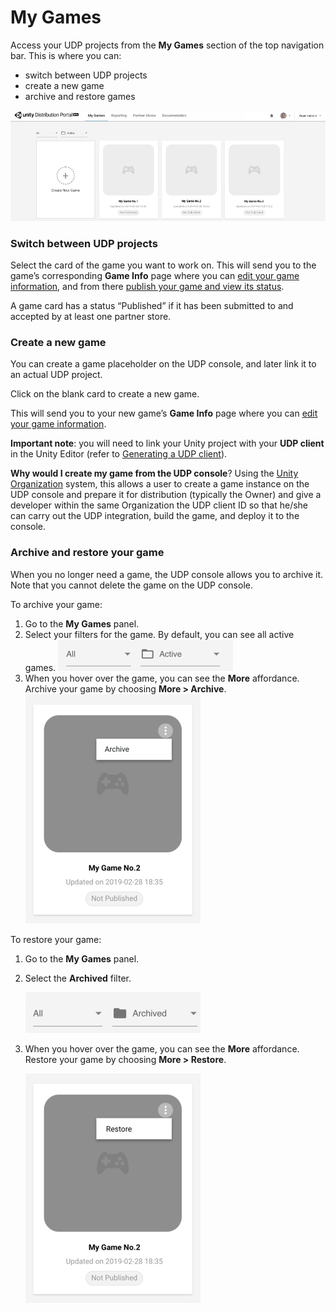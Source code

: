 # My Games 

Access your UDP projects from the **My Games** section of the top navigation bar. This is where you can:

- switch between UDP projects
- create a new game
- archive and restore games

 ![img](images/image_30.png)

### Switch between UDP projects

Select the card of the game you want to work on. This will send you to the game’s corresponding **Game Info** page where you can [edit your game information](Editing_your_game_information_on_the_UDP_console.md), and from there [publish your game and view its status](Publishing_your_game_to_stores.md).

A game card has a status “Published” if it has been submitted to and accepted by at least one partner store.

### Create a new game

You can create a game placeholder on the UDP console, and later link it to an actual UDP project. 

Click on the blank card to create a new game. 

This will send you to your new game’s **Game Info** page where you can [edit your game information](Editing_your_game_information_on_the_UDP_console.md).

**Important note**: you will need to link your Unity project with your **UDP client** in the Unity Editor (refer to [Generating a UDP client](Configuring_Unity_Distribution_Portal.md)).

**Why would I create my game from the UDP console**? Using the [Unity Organization](https://docs.unity3d.com/Manual/OrgsManagingyourOrganization.html) system, this allows a user to create a game instance on the UDP console and prepare it for distribution (typically the Owner) and give a developer within the same Organization the UDP client ID so that he/she can carry out the UDP integration, build the game, and deploy it to the console. 

### Archive and restore your game

When you no longer need a game, the UDP console allows you to archive it. Note that you cannot delete the game on the UDP console.

To archive your game:

1. Go to the **My Games** panel.
2. Select your filters for the game. By default, you can see all active games.
   ![img](images/image_31.png)
3. When you hover over the game, you can see the **More** affordance. Archive your game by choosing **More > Archive**. </br>
   ![img](images/image_32.png)

To restore your game:

1. Go to the **My Games** panel.

2. Select the **Archived** filter.</br>
   
   ![img](images/image_33.png)
   
3. When you hover over the game, you can see the **More** affordance. Restore your game by choosing **More > Restore**.</br>

   ![img](images/image_34.png)

